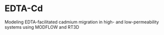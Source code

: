 # EDTA-Cd
Modeling EDTA-facilitated cadmium migration in high- and low-permeability systems using MODFLOW and RT3D

